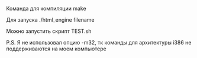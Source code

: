 Команда для компиляции make

Для запуска ./html_engine filename

Можно запустить скрипт TEST.sh

P.S. Я не использовал опцию -m32, тк команды для архитектуры i386 не поддерживаются на моем компьютере
